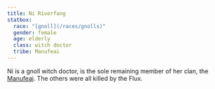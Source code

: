```yaml
---
title: Ni Riverfang
statbox:
  race: "[gnoll](/races/gnolls)"
  gender: female
  age: elderly
  class: witch doctor
  tribe: Manufeai
---
```


Ni is a gnoll witch doctor, is the sole remaining member of her clan, the [Manufeai](/orgs/manufeai). The others were all killed by the Flux.
